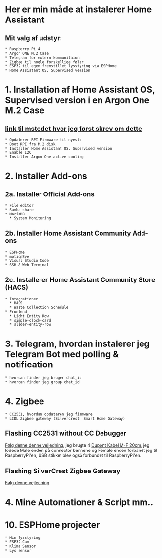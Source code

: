 # Her er min måde at instalerer Home Assistant

## Mit valg af udstyr:
    * Raspberry Pi 4 
    * Argon ONE M.2 Case
    * Telegram for extern kommunitaion
    * Zigbee til nogle forskellige føler
    * ESP32 til egen fremstillet lysstyring via ESPHome
    * Home Assistant OS, Supervised version

# 1. Installation af Home Assistant OS, Supervised version i en Argon One M.2 Case
## [link til mstedet hvor jeg først skrev om dette](https://github.com/mstedet/ESP32-2020#argon-one-m2---home-assistant-os-6x--supervised-version)

    * Opdaterer RPI Firmware til nyeste
    * Boot RPI fra M.2 disk
    * Installer Home Assistant OS, Supervised version
    * Enable I2C 
    * Installer Argon One active cooling

# 2. Installer Add-ons
## 2a. Installer Official Add-ons
    * File editor
    * Samba share
    * MariaDB
      * System Monitering
   
## 2b. Installer Home Assistant Community Add-ons
    * ESPHome
    * motionEye
    * Visual Studio Code
    * SSH & Web Terminal

## 2c. Installerer Home Assistant Community Store (HACS)
    * Integrationer
      * HACS
      * Waste Collection Schedule
    * Frontend
      * Light Entity Row
      * simple-clock-card
      * slider-entity-row

# 3. Telegram, hvordan instalerer jeg Telegram Bot med polling & notification
    * hvordan finder jeg bruger chat_id
    * hvordan finder jeg group chat_id

# 4. Zigbee
    * CC2531, hvordan opdataren jeg firmware 
    * LIDL Zigbee gateway (Silvercrest  Smart Home Gateway)
## Flashing CC2531 without CC Debugger
[Følg denne denne vejledning](https://notenoughtech.com/home-automation/flashing-cc2531-without-cc-debugger/), jeg brugte 4 [Dupont Kabel M-F 20cm](https://ardustore.dk/produkt/dupont-breadboard-kabel), jeg lodede Male enden på connector bennene og Female enden forbandt jeg til RaspberryPi'en, USB stikket blev også forbundet til RaspberryPi'en.
## Flashing SilverCrest Zigbee Gateway
[Følg denne vejledning](https://zigbee.blakadder.com/Lidl_TYGWZ-01.html)

# 4. Mine Automationer & Script mm.. 

# 10. ESPHome projecter
    * Min lysstyring
    * ESP32-Cam 
    * Klima Sensor
    * Lys sensor
